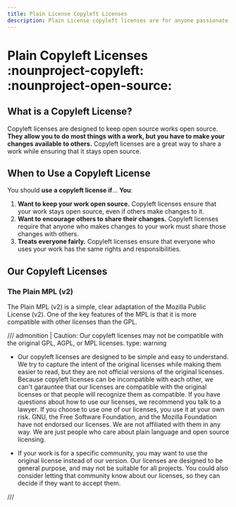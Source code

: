 ```yaml
---
title: Plain License Copyleft Licenses
description: Plain License copyleft licenses are for anyone passionate about keeping their work open source. We provide simple, clear licenses that allows you to do almost anything with a work.
---
```


# Plain Copyleft Licenses :nounproject-copyleft: :nounproject-open-source:

## What is a Copyleft License?

Copyleft licenses are designed to keep open source works open source. **They allow you to do most things with a work, but you have to make your changes available to others.** Copyleft licenses are a great way to share a work while ensuring that it stays open source.

## When to Use a Copyleft License

You should **use a copyleft license if**...
**You**:

1. **Want to keep your work open source.** Copyleft licenses ensure that your work stays open source, even if others make changes to it.
2. **Want to encourage others to share their changes.** Copyleft licenses require that anyone who makes changes to your work must share those changes with others.
3. **Treats everyone fairly.** Copyleft licenses ensure that everyone who uses your work has the same rights and responsibilities.

## Our Copyleft Licenses

### The Plain MPL (v2)

The Plain MPL (v2) is a simple, clear adaptation of the Mozilla Public License (v2). One of the key features of the MPL is that it is more compatible with other licenses than the GPL. 

/// admonition | Caution: Our copyleft licenses may not be compatible with the original GPL, AGPL, or MPL licenses.
    type: warning

-   Our copyleft licenses are designed to be simple and easy to understand. We try to capture the intent of the original licenses while making them easier to read, but they are not official versions of the original licenses. Because copyleft licenses can be incompatible with each other, we can't garauntee that our licenses are compatible with the original licenses or that people will recognize them as compatible. If you have questions about how to use our licenses, we recommend you talk to a lawyer. If you choose to use one of our licenses, you use it at your own risk. GNU, the Free Software Foundation, and the Mozilla Foundation have not endorsed our licenses. We are not affiliated with them in any way. We are just people who care about plain language and open source licensing.

-   If your work is for a specific community, you may want to use the original license instead of our version. Our licenses are designed to be general purpose, and may not be suitable for all projects. You could also consider letting that community know about our licenses, so they can decide if they want to accept them.

///
